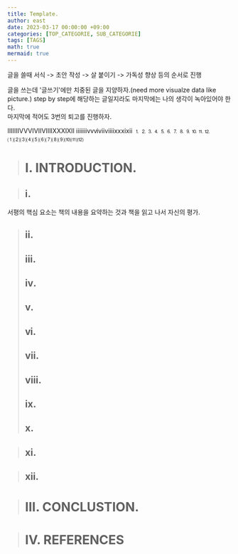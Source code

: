 ```yaml
---
title: Template.
author: east
date: 2023-03-17 00:00:00 +09:00
categories: [TOP_CATEGORIE, SUB_CATEGORIE]
tags: [TAGS]
math: true
mermaid: true
---
```


글을 쓸때 서식 -> 초안 작성 -> 살 붙이기 -> 가독성 향상 등의 순서로 진행

글을 쓰는데 '글쓰기'에만 치중된 글을 지양하자.(need more visualze data like picture.)
step by step에 해당하는 글일지라도 마지막에는 나의 생각이 녹아있어야 한다.  
마지막에 적어도 3번의 퇴고를 진행하자.

ⅠⅡⅢⅣⅤⅥⅦⅧⅨⅩⅪⅫ
ⅰⅱⅲⅳⅴⅵⅶⅷⅸⅹⅺⅻ
⒈⒉⒊⒋⒌⒍⒎⒏⒐⒑⒒⒓
⑴⑵⑶⑷⑸⑹⑺⑻⑼⑽⑾⑿


> # Ⅰ. INTRODUCTION.

> ## ⅰ. 

서평의 핵심 요소는 책의 내용을 요약하는 것과 책을 읽고 나서 자신의 평가.

> ## ⅱ. 
> ## ⅲ. 
> ## ⅳ. 
> ## ⅴ. 
> ## ⅵ. 
> ## ⅶ. 
> ## ⅷ. 
> ## ⅸ. 
> ## ⅹ. 

> ## ⅺ. 

> ## ⅻ. 

> # Ⅲ. CONCLUSTION.

> # Ⅳ. REFERENCES
[1]: https://blog.naver.com/daeyou99/222759995680
[1]: https://infovator.tistory.com/44
[1]: https://brunch.co.kr/@chu9527/29

